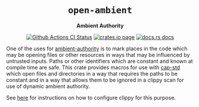 <div align="center">
  <h1><code>open-ambient</code></h1>

  <p>
    <strong>Ambient Authority</strong>
  </p>

  <p>
    <a href="https://github.com/sunfishcode/open-ambient/actions?query=workflow%3ACI"><img src="https://github.com/sunfishcode/open-ambient/workflows/CI/badge.svg" alt="Github Actions CI Status" /></a>
    <a href="https://crates.io/crates/open-ambient"><img src="https://img.shields.io/crates/v/open-ambient.svg" alt="crates.io page" /></a>
    <a href="https://docs.rs/open-ambient"><img src="https://docs.rs/open-ambient/badge.svg" alt="docs.rs docs" /></a>
  </p>
</div>

One of the uses for [ambient-authority] is to mark places in the code which
may be opening files or other resources in ways that may be influenced by
untrusted inputs. Paths or other identifiers which are constant and known
at compile time are safe. This crate provides macros for use with [cap-std]
which open files and directories in a way that requires the paths to be
constant and in a way that allows them to be ignored in a clippy scan for
use of dynamic ambient authority.

See [here] for instructions on how to configure clippy for this purpose.

[ambient-authority]: https://crates.io/crates/ambient-authority
[cap-std]: https://crates.io/crates/cap-std
[here]: https://github.com/sunfishcode/ambient-authority/blob/main/clippy.toml#L14
